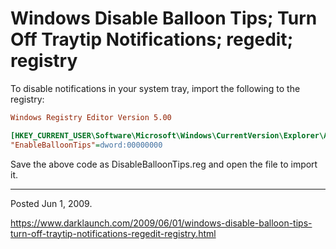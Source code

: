# Windows Disable Balloon Tips; Turn Off Traytip Notifications; regedit; registry

To disable notifications in your system tray, import the following to the registry:
```ini
Windows Registry Editor Version 5.00

[HKEY_CURRENT_USER\Software\Microsoft\Windows\CurrentVersion\Explorer\Advanced]
"EnableBalloonTips"=dword:00000000
```
Save the above code as DisableBalloonTips.reg and open the file to import it.

---

Posted Jun 1, 2009.

https://www.darklaunch.com/2009/06/01/windows-disable-balloon-tips-turn-off-traytip-notifications-regedit-registry.html